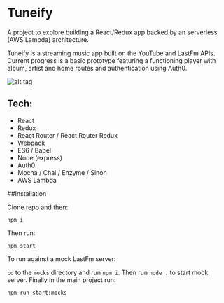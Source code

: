 # Tuneify

A project to explore building a React/Redux app backed by an serverless (AWS Lambda) architecture.

Tuneify is a streaming music app built on the YouTube and LastFm APIs. Current progress is a basic prototype featuring a functioning player with album, artist and home routes and authentication using Auth0.

![alt tag](https://media.giphy.com/media/l0HlzayaF0jLB5TS8/source.gif)

## Tech:

* React
* Redux
* React Router / React Router Redux
* Webpack
* ES6 / Babel
* Node (express)
* Auth0
* Mocha / Chai / Enzyme / Sinon
* AWS Lambda

##Installation

Clone repo and then:

```
npm i
```

Then run:

```
npm start
```

To run against a mock LastFm server:

`cd` to the `mocks` directory and run `npm i`. Then run `node .` to start mock server. Finally in the main project run:


```
npm run start:mocks
```

